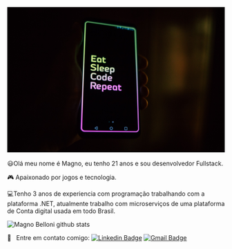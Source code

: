 <img src="https://github.com/MagnoBelloni/MagnoBelloni/blob/master/phone-unsplash.jpg" width="auto" />

:smiley:Olá meu nome é Magno, eu tenho 21 anos e sou desenvolvedor Fullstack.

:video_game: Apaixonado por jogos e tecnologia.

:computer:Tenho 3 anos de experiencia com programação trabalhando com a plataforma .NET, atualmente trabalho com microserviços de uma plataforma de Conta digital usada em todo Brasil.

![Magno Belloni github stats](https://github-readme-stats.vercel.app/api?username=MagnoBelloni&show_icons=true&theme=radical)

:email: &nbsp; Entre em contato comigo: [![Linkedin Badge](https://img.shields.io/badge/-MagnoBelloni-blue?style=flat-square&logo=Linkedin&logoColor=white&link=https://www.linkedin.com/in/magnobelloni/)](https://www.linkedin.com/in/magnobelloni/)&nbsp;[![Gmail Badge](https://img.shields.io/badge/-bellonidesouza6@gmail.com-c14438?style=flat-square&logo=Gmail&logoColor=white&link=mailto:bellonidesouza6@gmail.com)](mailto:bellonidesouza6@gmail.com)
